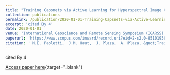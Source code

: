 ```yaml
---
title: "Training Capsnets via Active Learning for Hyperspectral Image Classification"
collection: publications
permalink: /publication/2020-01-01-Training-Capsnets-via-Active-Learning-for-Hyperspectral-Image-Classification
excerpt: 'cited By 4'
date: 2020-01-01
venue: 'International Geoscience and Remote Sensing Symposium (IGARSS)'
paperurl: 'https://www.scopus.com/inward/record.uri?eid=2-s2.0-85101956268&doi=10.1109%2fIGARSS39084.2020.9324302&partnerID=40&md5=49eca6a67215b9ebf3b1fb729c653d10'
citation: ' M.E. Paoletti,  J.M. Haut,  J. Plaza,  A. Plaza, &quot;Training Capsnets via Active Learning for Hyperspectral Image Classification.&quot; International Geoscience and Remote Sensing Symposium (IGARSS), 2020.'
---
```

cited By 4

[Access paper here](https://www.scopus.com/inward/record.uri?eid=2-s2.0-85101956268&doi=10.1109%2fIGARSS39084.2020.9324302&partnerID=40&md5=49eca6a67215b9ebf3b1fb729c653d10){:target="_blank"}
